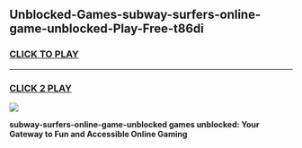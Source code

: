 
## Unblocked-Games-subway-surfers-online-game-unblocked-Play-Free-t86di
<h3>
<a href="https://premium76.site?title=subway-surfers-online-game-unblocked&ref=20M">CLICK TO PLAY</a></h3>
<hr>

<h3>
<a href="https://premium76.site?title=subway-surfers-online-game-unblocked&ref=20M">CLICK 2 PLAY</a>
  
</h3>

<a href="https://premium76.site?title=subway-surfers-online-game-unblocked&ref=19M"><img src="https://clearcache.store/games.png"></a>


**subway-surfers-online-game-unblocked games unblocked: Your Gateway to Fun and Accessible Online Gaming**
